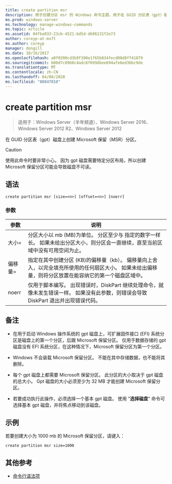 ```yaml
---
title: create partition msr
description: 用于创建分区 msr 的 Windows 命令主题，用于在 GUID 分区表（gpt）磁盘上创建 Microsoft 保留（MSR）分区。
ms.prod: windows-server
ms.technology: manage-windows-commands
ms.topic: article
ms.assetid: 04fba033-23cb-4521-bd5d-db96131f2e73
author: coreyp-at-msft
ms.author: coreyp
manager: dongill
ms.date: 10/16/2017
ms.openlocfilehash: a0f0390cd3b9f390e1f65b034fecd00d8ff41079
ms.sourcegitcommit: b00d7c8968c4adc8f699dbee694afe6ed36bc9de
ms.translationtype: MT
ms.contentlocale: zh-CN
ms.lasthandoff: 04/08/2020
ms.locfileid: "80847010"
---
```

# <a name="create-partition-msr"></a>create partition msr

>适用于：Windows Server（半年频道）、Windows Server 2016、Windows Server 2012 R2、Windows Server 2012

在 GUID 分区表（gpt）磁盘上创建 Microsoft 保留（MSR）分区。
  
> [!CAUTION]  
> 使用此命令时要非常小心。 因为 gpt 磁盘需要特定分区布局，所以创建 Microsoft 保留分区可能会导致磁盘不可读。
  
## <a name="syntax"></a>语法  
  
```  
create partition msr [size=<n>] [offset=<n>] [noerr]  
```  
  
### <a name="parameters"></a>参数  
  
|  参数  |                                                                                                                         说明                                                                                                                         |
|-------------|-------------------------------------------------------------------------------------------------------------------------------------------------------------------------------------------------------------------------------------------------------------|
|  大小\=<n>  |               分区大小以 mb \(MB\)为单位。 分区至少与 <n>指定的数字一样长。 如果未给出分区大小，则分区会一直继续，直至当前区域中没有可用空间为止。               |
| 偏移量\=<n> | 指定在其中创建分区 \(KB\)的偏移量（kb）。 偏移量向上舍入，以完全填充所使用的任何扇区大小。 如果未给出偏移量，则将分区放置在能容纳它的第一个磁盘区域中。 |
|    noerr    |                            仅用于脚本编写。 出现错误时，DiskPart 继续处理命令，就像未发生错误一样。 如果没有此参数，则错误会导致 DiskPart 退出并出现错误代码。                             |
  
## <a name="remarks"></a>备注  
  
-   在用于启动 Windows 操作系统的 gpt 磁盘上，可扩展固件接口 \(EFI\) 系统分区是磁盘上的第一个分区，后跟 Microsoft 保留分区。 仅用于数据存储的 gpt 磁盘没有 EFI 系统分区，在这种情况下，Microsoft 保留分区为第一个分区。  
  
-   Windows 不会装载 Microsoft 保留分区。 不能在其中存储数据，也不能将其删除。  
  
-   每个 gpt 磁盘上都需要 Microsoft 保留分区。 此分区的大小取决于 gpt 磁盘的总大小。 Gpt 磁盘的大小必须至少为 32 MB 才能创建 Microsoft 保留分区。  
  
-   若要成功执行此操作，必须选择一个基本 gpt 磁盘。 使用 "**选择磁盘**" 命令可选择基本 gpt 磁盘，并将焦点移动到该磁盘。  
  
## <a name="examples"></a><a name=BKMK_examples></a>示例  
若要创建大小为 1000 mb 的 Microsoft 保留分区，请键入：  
  
```  
create partition msr size=1000  
```  
  
## <a name="additional-references"></a>其他参考  
- [命令行语法项](command-line-syntax-key.md)  
  

  

